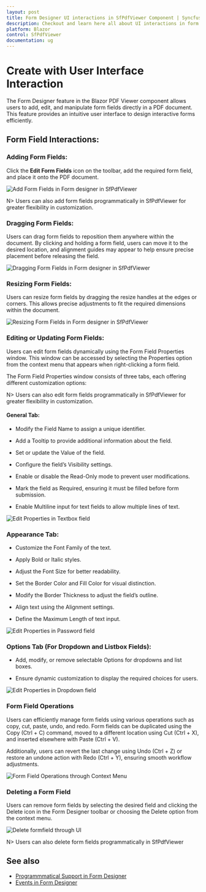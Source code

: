```yaml
---
layout: post
title: Form Designer UI interactions in SfPdfViewer Component | Syncfusion
description: Checkout and learn here all about UI interactions in form Designer in Syncfusion Blazor SfPdfViewer component and much more.
platform: Blazor
control: SfPdfViewer
documentation: ug
---
```


# Create with User Interface Interaction

The Form Designer feature in the Blazor PDF Viewer component allows users to add, edit, and manipulate form fields directly in a PDF document. This feature provides an intuitive user interface to design interactive forms efficiently. 

## Form Field Interactions: 

### Adding Form Fields: 

Click the **Edit Form Fields** icon on the toolbar, add the required form field, and place it onto the PDF document.

![Add Form Fields in Form designer in SfPdfViewer](../form-designer/form-designer-images/add-formfields-formdesigner-sfpdfviewer.gif)

N> Users can also add form fields programmatically in SfPdfViewer for greater flexibility in customization.

### Dragging Form Fields: 

Users can drag form fields to reposition them anywhere within the document. By clicking and holding a form field, users can move it to the desired location, and alignment guides may appear to help ensure precise placement before releasing the field.

![Dragging Form Fields in Form designer in SfPdfViewer](../form-designer/form-designer-images/drag-formfields-formdesigner-sfpdfviewer.gif)

### Resizing Form Fields: 

Users can resize form fields by dragging the resize handles at the edges or corners. This allows precise adjustments to fit the required dimensions within the document.

![Resizing Form Fields in Form designer in SfPdfViewer](../form-designer/form-designer-images/resize-formfields-formdesigner-sfpdfviewer.gif)

### Editing or Updating Form Fields:

Users can edit form fields dynamically using the Form Field Properties window. This window can be accessed by selecting the Properties option from the context menu that appears when right-clicking a form field.

The Form Field Properties window consists of three tabs, each offering different customization options:

N> Users can also edit form fields programmatically in SfPdfViewer for greater flexibility in customization.

#### General Tab:

* Modify the Field Name to assign a unique identifier.

* Add a Tooltip to provide additional information about the field.

* Set or update the Value of the field.

* Configure the field’s Visibility settings.

* Enable or disable the Read-Only mode to prevent user modifications.

* Mark the field as Required, ensuring it must be filled before form submission.

* Enable Multiline input for text fields to allow multiple lines of text.

![Edit Properties in Textbox field](../form-designer/form-designer-images/textbox-propertypanel-sfpdfviewer.png)

### Appearance Tab:

* Customize the Font Family of the text.

* Apply Bold or Italic styles.

* Adjust the Font Size for better readability.

* Set the Border Color and Fill Color for visual distinction.

* Modify the Border Thickness to adjust the field’s outline.

* Align text using the Alignment settings.

* Define the Maximum Length of text input.

![Edit Properties in Password field](../form-designer/form-designer-images/password-properypanel-apperance-formdesigner-sfpdfviewer.png)

### Options Tab (For Dropdown and Listbox Fields):

* Add, modify, or remove selectable Options for dropdowns and list boxes.

* Ensure dynamic customization to display the required choices for users.

![Edit Properties in Dropdown field](../form-designer/form-designer-images/dropdown-properypanel-options-sfpdfviewer.png)

### Form Field Operations

Users can efficiently manage form fields using various operations such as copy, cut, paste, undo, and redo. Form fields can be duplicated using the Copy (Ctrl + C) command, moved to a different location using Cut (Ctrl + X), and inserted elsewhere with Paste (Ctrl + V).

Additionally, users can revert the last change using Undo (Ctrl + Z) or restore an undone action with Redo (Ctrl + Y), ensuring smooth workflow adjustments.

![Form Field Operations through Context Menu](../form-designer/form-designer-images/formfield-operations-sfpdfviewer.png)

### Deleting a Form Field

Users can remove form fields by selecting the desired field and clicking the Delete icon in the Form Designer toolbar or choosing the Delete option from the context menu.

![Delete formfield through UI](../form-designer/form-designer-images/delete-formfields-formdesigner-sfpdfviewer.png)

N> Users can also delete form fields programmatically in SfPdfViewer

## See also

* [Programmmatical Support in Form Designer](./hand-written-signature)
* [Events in Form Designer](./hand-written-signature)